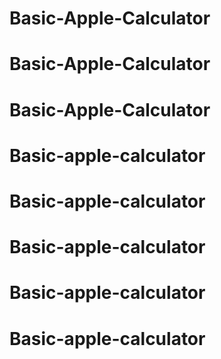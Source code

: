 # Basic-Apple-Calculator
# Basic-Apple-Calculator
# Basic-Apple-Calculator
# Basic-apple-calculator
# Basic-apple-calculator
# Basic-apple-calculator
# Basic-apple-calculator
# Basic-apple-calculator
